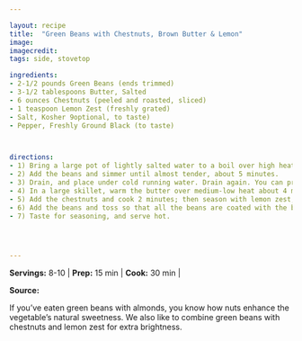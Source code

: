 ```yaml
---

layout: recipe
title:  "Green Beans with Chestnuts, Brown Butter & Lemon"
image: 
imagecredit: 
tags: side, stovetop

ingredients:
- 2-1/2 pounds Green Beans (ends trimmed)
- 3-1/2 tablespoons Butter, Salted
- 6 ounces Chestnuts (peeled and roasted, sliced)
- 1 teaspoon Lemon Zest (freshly grated)
- Salt, Kosher 9optional, to taste)
- Pepper, Freshly Ground Black (to taste)



directions:
- 1) Bring a large pot of lightly salted water to a boil over high heat.
- 2) Add the beans and simmer until almost tender, about 5 minutes.
- 3) Drain, and place under cold running water. Drain again. You can prepare the beans several hours ahead.
- 4) In a large skillet, warm the butter over medium-low heat about 4 minutes, or until the butter sizzles and just begins to turn a pale golden brown.
- 5) Add the chestnuts and cook 2 minutes; then season with lemon zest, salt, and pepper.
- 6) Add the beans and toss so that all the beans are coated with the butter and chestnuts.
- 7) Taste for seasoning, and serve hot.




---
```


**Servings:** 8-10 | **Prep:** 15 min | **Cook:** 30 min | 

**Source:** 

If you’ve eaten green beans with almonds, you know how nuts enhance the vegetable’s natural sweetness. We also like to combine green beans with chestnuts and lemon zest for extra brightness. 
